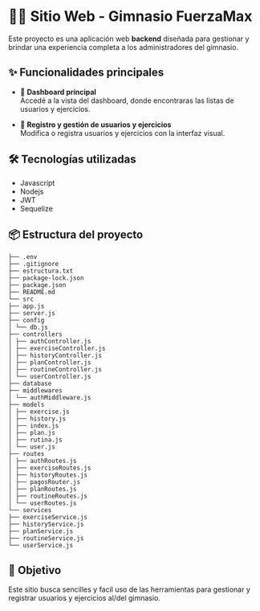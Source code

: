 ﻿# 🏋️‍♂️ Sitio Web - Gimnasio FuerzaMax

Este proyecto es una aplicación web **backend** diseñada para gestionar y brindar una experiencia completa a los administradores del gimnasio.

## ✨ Funcionalidades principales

- 📄 **Dashboard principal**  
  Accedé a la vista del dashboard, donde encontraras las listas de usuarios y ejercicios.

- 📝 **Registro y gestión de usuarios y ejercicios**  
  Modifica o registra usuarios y ejercicios con la interfaz visual.

## 🛠️ Tecnologías utilizadas

- Javascript
- Nodejs
- JWT
- Sequelize
  
## 📦 Estructura del proyecto
```
├── .env
├── .gitignore
├── estructura.txt
├── package-lock.json
├── package.json
├── README.md
└── src
├── app.js
├── server.js
├── config
│ └── db.js
├── controllers
│ ├── authController.js
│ ├── exerciseController.js
│ ├── historyController.js
│ ├── planController.js
│ ├── routineController.js
│ └── userController.js
├── database
├── middlewares
│ └── authMiddleware.js
├── models
│ ├── exercise.js
│ ├── history.js
│ ├── index.js
│ ├── plan.js
│ ├── rutina.js
│ └── user.js
├── routes
│ ├── authRoutes.js
│ ├── exerciseRoutes.js
│ ├── historyRoutes.js
│ ├── pagosRouter.js
│ ├── planRoutes.js
│ ├── routineRoutes.js
│ └── userRoutes.js
└── services
├── exerciseService.js
├── historyService.js
├── planService.js
├── routineService.js
└── userService.js
```
## 🚀 Objetivo

Este sitio busca sencilles y facil uso de las herramientas para gestionar y registrar usuarios y ejercicios al/del gimnasio.







